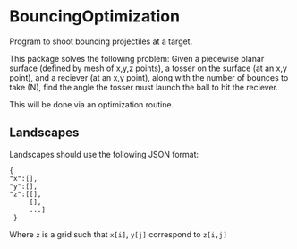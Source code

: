 # BouncingOptimization
Program to shoot bouncing projectiles at a target.

This package solves the following problem:
Given a piecewise planar surface (defined by mesh of x,y,z points),
a tosser on the surface (at an x,y point), and a reciever (at an x,y point),
along with the number of bounces to take (N), find the angle the tosser must
launch the ball to hit the reciever.

This will be done via an optimization routine.

## Landscapes
Landscapes should use the following JSON format:
```
{
"x":[],
"y":[],
"z":[[],
     [],
     ...]
 }
```
Where `z` is a grid such that `x[i]`, `y[j]` correspond to `z[i,j]`

